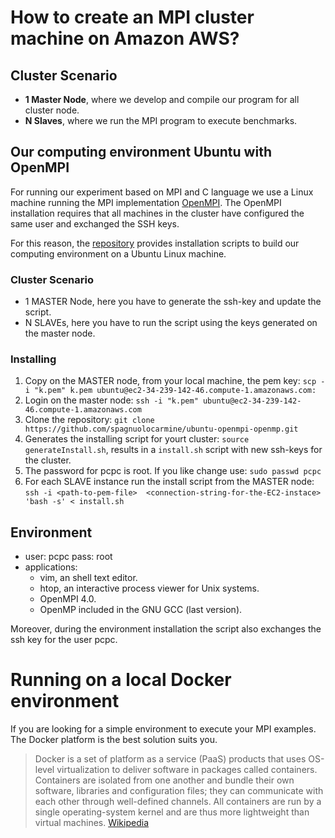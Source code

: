 # How to create  an MPI cluster machine on Amazon AWS?

## Cluster Scenario 

- **1 Master Node**, where we develop and compile our program for all cluster node.
- **N Slaves**, where we run the MPI program to execute benchmarks. 

## Our computing environment Ubuntu with OpenMPI 

For running our experiment based on MPI and C language we use a Linux machine running the MPI implementation [OpenMPI](https://www.open-mpi.org/). The OpenMPI installation requires that all machines in the cluster have configured the same user and exchanged the SSH keys.

For this reason, the [repository](https://github.com/spagnuolocarmine/ubuntu-openmpi-openmp) provides installation scripts to build our computing environment on a Ubuntu Linux machine.

### Cluster Scenario

- 1 MASTER Node, here you have to generate the ssh-key and update the script.
- N SLAVEs, here you have to run the script using the keys generated on the master node.

### Installing

1. Copy on the MASTER node, from your local machine, the pem key: 
```scp -i "k.pem" k.pem ubuntu@ec2-34-239-142-46.compute-1.amazonaws.com:```
2. Login on the master node:
```ssh -i "k.pem" ubuntu@ec2-34-239-142-46.compute-1.amazonaws.com```
3. Clone the repository:
```git clone https://github.com/spagnuolocarmine/ubuntu-openmpi-openmp.git```
4. Generates the installing script for yourt cluster:
```source generateInstall.sh```, results in a ```install.sh``` script with new ssh-keys for the cluster.
5. The password for pcpc is root. If you like change use: ```sudo passwd pcpc```
6. For each SLAVE instance run the install script from the MASTER node:
```ssh -i <path-to-pem-file>  <connection-string-for-the-EC2-instace>  'bash -s' < install.sh```

## Environment
- user: pcpc pass: root
- applications: 
    - vim, an shell text editor.
    - htop, an interactive process viewer for Unix systems.
    - OpenMPI 4.0.
    - OpenMP included in the GNU GCC (last version).

Moreover, during the environment installation the script also exchanges the ssh key for the user pcpc.

# Running on a local Docker environment

If you are looking for a simple environment to execute your MPI examples. The Docker platform is the best solution suits you.

> Docker is a set of platform as a service (PaaS) products that uses OS-level virtualization to deliver software in packages called containers. Containers are isolated from one another and bundle their own software, libraries and configuration files; they can communicate with each other through well-defined channels. All containers are run by a single operating-system kernel and are thus more lightweight than virtual machines. [Wikipedia](https://en.wikipedia.org/wiki/Docker_(software))